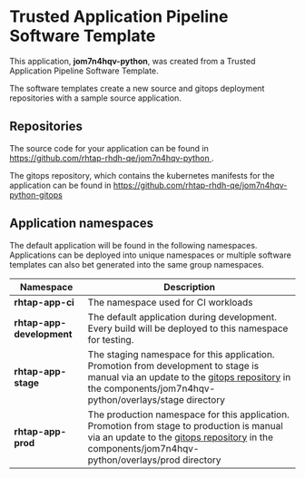 # Trusted Application Pipeline Software Template

This application, **jom7n4hqv-python**, was created from a Trusted Application Pipeline Software Template.

The software templates create a new source and gitops deployment repositories with a sample source application. 

## Repositories

The source code for your application can be found in [https://github.com/rhtap-rhdh-qe/jom7n4hqv-python ](https://github.com/rhtap-rhdh-qe/jom7n4hqv-python ).
 
The gitops repository, which contains the kubernetes manifests for the application can be found in 
[https://github.com/rhtap-rhdh-qe/jom7n4hqv-python-gitops ](https://github.com/rhtap-rhdh-qe/jom7n4hqv-python-gitops ) 

## Application namespaces 

The default application will be found in the following namespaces. Applications can be deployed into unique namespaces or multiple software templates can also bet generated into the same group namespaces.  

|  Namespace   |  Description   |  
| -------- | -------- |
| **rhtap-app-ci** | The namespace used for CI workloads |
| **rhtap-app-development** | The default application during development. Every build will be deployed to this namespace for testing. |
| **rhtap-app-stage** | The staging namespace for this application. Promotion from development to stage is manual via an update to the [gitops repository](https://github.com/rhtap-rhdh-qe/jom7n4hqv-python-gitops ) in the components/jom7n4hqv-python/overlays/stage directory |
| **rhtap-app-prod** | The production namespace for this application. Promotion from stage to production is manual via an update to the [gitops repository](https://github.com/rhtap-rhdh-qe/jom7n4hqv-python-gitops ) in the components/jom7n4hqv-python/overlays/prod directory |